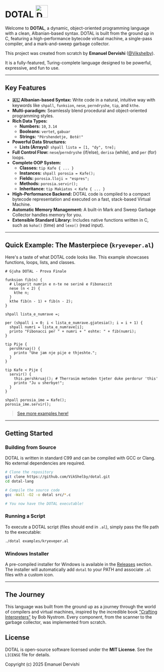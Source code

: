 # DOTAL <img src="./favicon.ico" width="40" height="40" alt="DOTAL Logo">

Welcome to **DOTAL**, a dynamic, object-oriented programming language with a clean, Albanian-based syntax. DOTAL is built from the ground up in C, featuring a high-performance bytecode virtual machine, a single-pass compiler, and a mark-and-sweep garbage collector.

This project was created from scratch by **Emanuel Dervishi** ([@Vikshelby](https://github.com/VikShelby)).

It is a fully-featured, Turing-complete language designed to be powerful, expressive, and fun to use.

---

## Key Features

*   **🇦🇱 Albanian-based Syntax:** Write code in a natural, intuitive way with keywords like `shpall`, `funksion`, `nese`, `perndryshe`, `tip`, and `kthe`.
*   **Multi-paradigm:** Seamlessly blend procedural and object-oriented programming styles.
*   **Rich Data Types:**
    *   **Numbers:** `10`, `3.14`
    *   **Booleans:** `vertet`, `gabuar`
    *   **Strings:** `"Përshendetje, Botë!"`
*   **Powerful Data Structures:**
    *   **Lists (Arrays):** `shpall lista = [1, "dy", tre];`
*   **Full Control Flow:** `nese`/`perndryshe` (if/else), `derisa` (while), and `per` (for) loops.
*   **Complete OOP System:**
    *   **Classes:** `tip Kafe { ... }`
    *   **Instances:** `shpall porosia = Kafe();`
    *   **Fields:** `porosia.lloji = "espres";`
    *   **Methods:** `porosia.servir();`
    *   **Inheritance:** `tip Makiatos < Kafe { ... }`
*   **High-Performance Backend:** DOTAL code is compiled to a compact bytecode representation and executed on a fast, stack-based Virtual Machine.
*   **Automatic Memory Management:** A built-in Mark and Sweep Garbage Collector handles memory for you.
*   **Extensible Standard Library:** Includes native functions written in C, such as `koha()` (time) and `lexo()` (read input).

---

## Quick Example: The Masterpiece (`kryeveper.al`)

Here's a taste of what DOTAL code looks like. This example showcases functions, loops, lists, and classes.

```albanian
# Gjuha DOTAL - Prova Finale

funksion fib(n) {
  # Llogarit numrin e n-te ne serinë e Fibonaccit
  nese (n < 2) {
    kthe n;
  }
  kthe fib(n - 1) + fib(n - 2);
}

shpall lista_e_numrave =;

per (shpall i = 0; i < lista_e_numrave.gjatesia(); i = i + 1) {
  shpall numri = lista_e_numrave[i];
  printo "Fibonacci per " + numri + " eshte: " + fib(numri);
}

tip Pije {
  pershkruaj() {
    printo "Une jam nje pije e thjeshte.";
  }
}

tip Kafe < Pije {
  servir() {
    this.pershkruaj(); # Therrasim metoden tjeter duke perdorur 'this'
    printo "Ju u sherbye!";
  }
}

shpall porosia_ime = Kafe();
porosia_ime.servir();
```
> [See more examples here!](https://github.com/VikShelby/dotal/tree/main/examples)

---

## Getting Started

### Building from Source

DOTAL is written in standard C99 and can be compiled with GCC or Clang. No external dependencies are required.

```bash
# Clone the repository
git clone https://github.com/VikShelby/dotal.git
cd dotal-lang

# Compile the source code
gcc -Wall -O2 -o dotal src/*.c

# You now have the DOTAL executable!
```

### Running a Script

To execute a DOTAL script (files should end in `.al`), simply pass the file path to the executable:

```bash
./dotal examples/kryeveper.al
```

### Windows Installer

A pre-compiled installer for Windows is available in the [Releases](https://github.com/VikShelby/dotal-lang/releases) section. The installer will automatically add `dotal` to your PATH and associate `.al` files with a custom icon.

---

## The Journey

This language was built from the ground up as a journey through the world of compilers and virtual machines, inspired by the incredible book ["Crafting Interpreters"](https://craftinginterpreters.com/) by Bob Nystrom. Every component, from the scanner to the garbage collector, was implemented from scratch.

## License

DOTAL is open-source software licensed under the **MIT License**. See the `LICENSE` file for details.

Copyright (c) 2025 Emanuel Dervishi